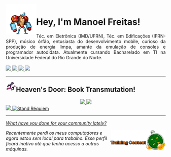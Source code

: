 <img align="left" src="assets/franky.gif" width = "96px"/> 
<h1> 
  Hey, I'm Manoel Freitas!
</h1>

<div align="justify">
  Téc. em Eletrônica (IMD/UFRN), Téc. em Edificações (IFRN-SPP), músico órfão, entusiasta do desenvolvimento mobile, curioso da produção de energia limpa, amante da emulação de consoles e programador autodidata. Atualmente cursando Bacharelado em TI na Universidade Federal do Rio Grande do Norte.
</div>

<br>

<div> 
  <a href="https://br.linkedin.com/in/josmanoel">
    <img src="https://gist.githubusercontent.com/JosManoel/f363d5f1bf90246899af8b9320886ed6/raw/Linkedin.svg" height="24px"/>
  </a> 
  <a href="https://medium.com/@ManoelFreitas">
    <img src="https://gist.githubusercontent.com/JosManoel/f363d5f1bf90246899af8b9320886ed6/raw/Medium.svg" height="24px"/>
  </a>
  <a href="mailto:josmanoel.freitas@gmail.com">
    <img src="https://gist.githubusercontent.com/JosManoel/f363d5f1bf90246899af8b9320886ed6/raw/email.svg" height="24px"/>
  </a>
  <a href="https://raw.githubusercontent.com/JosManoel/JosManoel/main/assets/CV.pdf">
    <img src="https://gist.githubusercontent.com/JosManoel/f363d5f1bf90246899af8b9320886ed6/raw/curriculo.svg" height="24px"/>
  </a>
</div>

<hr>

<img align="left" src="assets/jojo.gif" width = "32px"/> 
<h2 >
  Heaven's Door: Book Transmutation!
</h2>

<div align="center">
  <a href="https://github.com/JosManoel">
    <img src="https://gist.githubusercontent.com/JosManoel/f363d5f1bf90246899af8b9320886ed6/raw/metrics_full.svg" width="412px"/> 
  </a>
  <a href="https://github.com/JosManoel">
    <img src="https://gist.githubusercontent.com/JosManoel/f363d5f1bf90246899af8b9320886ed6/raw/activity.svg" width="412px"/>
  </a>
</div>

<div>
  <a href="https://hits.seeyoufarm.com">
    <img src="https://hits.seeyoufarm.com/api/count/incr/badge.svg?url=https%3A%2F%2Fgithub.com%2FJosManoel%2Fhit-counter&count_bg=%232F7082&title_bg=%23CE2929&icon=libuv.svg&icon_color=%23E7E7E7&title=Espiadas&edge_flat=false"/>
  </a>
  <a href="https://metrics.lecoq.io/about/JosManoel">
    <img alt="Stand Réquiem" src="https://gist.githubusercontent.com/JosManoel/f363d5f1bf90246899af8b9320886ed6/raw/badge_requiem.svg"/>
  </a>
</div>

<hr>

<a href="https://docs.github.com/pt/get-started/exploring-projects-on-github/finding-ways-to-contribute-to-open-source-on-github"><em>What have you done for your community lately?</em></a>

<a  href="https://github.com/Arco-de-Treinamento">
    <img align="right" src="assets/training_content.gif"  width="174px"/>
</a> 

_Recentemente perdi os meus computadores e agora estou sem local para trabalho. Esse perfil ficará inativo até que tenha acesso a outras máquinas._
